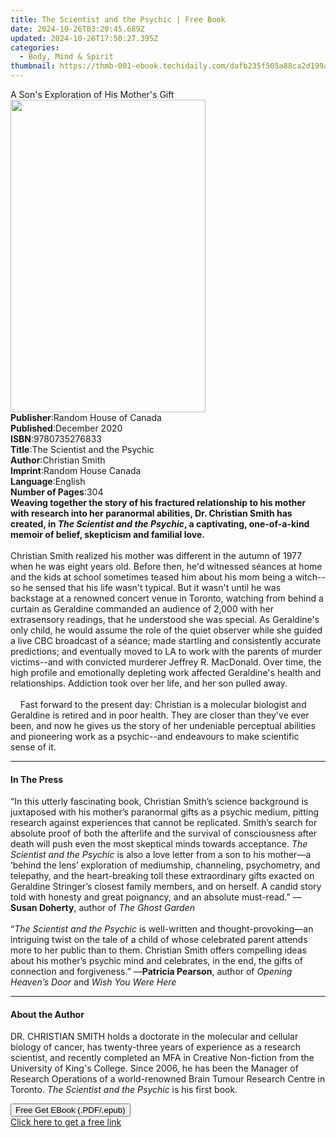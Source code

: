 ```yaml
---
title: The Scientist and the Psychic | Free Book
date: 2024-10-26T03:20:45.689Z
updated: 2024-10-26T17:50:27.395Z
categories:
  - Body, Mind & Spirit
thumbnail: https://thmb-001-ebook.techidaily.com/dafb235f505a88ca2d199a6ee946353589795fb5aa3950a9efe7b42fd407fd59.jpg
---
```

<main id="book-container">
  <div class="flex flex-col">
    <div class="book-brief flex-1 py-6 px-4 sm:p-6 md:py-10 md:px-8">
      <!-- brief-->
      <div class="book-brief-main">
        A Son's Exploration of His Mother's Gift
      </div>
    </div>
    <div
      class="book-meta-info flex-1 grid gap-4 col-start-1 col-end-3 row-start-1 sm:mb-6 sm:grid-cols-4 lg:gap-6 lg:col-start-2 lg:row-end-6 lg:row-span-6 lg:mb-0"
    >
      <div
        class="book-meta-info-left place-content-center mt-4 p-4 text-sm leading-6 col-start-2 col-span-2 dark:text-slate-400"
      >
        <img
          class="w-full h-500 object-cover rounded-lg sm:h-255 sm:col-span-2 lg:col-span-full"
          src="https://img-001-ebook.techidaily.com/aba578b6a3aa43b6ad36363622e1a39425a782d6961aa489799919bcd27249c9.jpg"
          alt=""
          width="312"
          height="500"
        />
      </div>
      <div
        class="book-meta-info-right mt-2 col-start-1 row-start-2 col-span-3 self-center"
      >
        <!-- meta data  -->
        <div class="flex flex-col px-4 md:px-8">
          <div class="flex-1">
            <strong>Publisher</strong>:<span class="px-2"
              >Random House of Canada</span
            >
          </div>
          <div class="flex-1">
            <strong>Published</strong>:<span class="px-2">December 2020</span>
          </div>
          <div class="flex-1">
            <strong>ISBN</strong>:<span class="px-2">9780735276833</span>
          </div>
          <div class="flex-1">
            <strong>Title</strong>:<span class="px-2"
              >The Scientist and the Psychic</span
            >
          </div>
          <div class="flex-1">
            <strong>Author</strong>:<span class="px-2">Christian Smith</span>
          </div>
          <div class="flex-1">
            <strong>Imprint</strong>:<span class="px-2"
              >Random House Canada</span
            >
          </div>
          <div class="flex-1">
            <strong>Language</strong>:<span class="px-2">English</span>
          </div>
          <div class="flex-1">
            <strong>Number of Pages</strong>:<span class="px-2">304</span>
          </div>
        </div>
      </div>
    </div>
    <div class="book-description flex-1 py-6 px-4 sm:p-6 md:py-10 md:px-8">
      <div class="book-description-main">
        <div accordion-content="" id="description">
          <b
            >Weaving together the story of his fractured relationship to his
            mother with research into her paranormal abilities, Dr. Christian
            Smith has created, in <i>The Scientist and the Psychic</i>, a
            captivating, one-of-a-kind memoir of belief, skepticism and familial
            love.</b
          ><br /><br />Christian Smith realized his mother was different in the
          autumn of 1977 when he was eight years old. Before then, he'd
          witnessed séances at home and the kids at school sometimes teased him
          about his mom being a witch--so he sensed that his life wasn't
          typical. But it wasn't until he was backstage at a renowned concert
          venue in Toronto, watching from behind a curtain as Geraldine
          commanded an audience of 2,000 with her extrasensory readings, that he
          understood she was special. As Geraldine's only child, he would assume
          the role of the quiet observer while she guided a live CBC broadcast
          of a séance; made startling and consistently accurate predictions; and
          eventually moved to LA to work with the parents of murder victims--and
          with convicted murderer Jeffrey R. MacDonald. Over time, the high
          profile and emotionally depleting work affected Geraldine's health and
          relationships. Addiction took over her life, and her son pulled
          away.<br /><br />&nbsp;&nbsp;&nbsp;&nbsp;Fast forward to the present
          day: Christian is a molecular biologist and Geraldine is retired and
          in poor health. They are closer than they've ever been, and now he
          gives us the story of her undeniable perceptual abilities and
          pioneering work as a psychic--and endeavours to make scientific sense
          of it.
        </div>
        <div class="accordion-fader"></div>
      </div>
    </div>
    <div class="book-excerpts flex-1 py-6 px-4 sm:p-6 md:py-10 md:px-8">
      <!-- excerpts-->
      <div class="book-excerpts-main">
        <hr />
        <h4 class="placeholder placeholder-heading">
          <span>In The Press</span>
        </h4>
        <p>
          “In this utterly fascinating book, Christian Smith’s science
          background is juxtaposed with his mother’s paranormal gifts as a
          psychic medium, pitting research against experiences that cannot be
          replicated. Smith’s search for absolute proof of both the afterlife
          and the survival of consciousness after death will push even the most
          skeptical minds towards acceptance.
          <i>The Scientist and the Psychic</i> is also a love letter from a son
          to his mother—a ‘behind the lens’ exploration of mediumship,
          channeling, psychometry, and telepathy, and the heart-breaking toll
          these extraordinary gifts exacted on Geraldine Stringer’s closest
          family members, and on herself. A candid story told with honesty and
          great poignancy, and an absolute must-read.” —<b>Susan Doherty</b>,
          author of <i>The Ghost Garden<br /><br /></i>“<i
            >The Scientist and the Psychic</i
          >
          is well-written and thought-provoking—an intriguing twist on the tale
          of a child of whose celebrated parent attends more to her public than
          to them. Christian Smith offers compelling ideas about his mother’s
          psychic mind and celebrates, in the end, the gifts of connection and
          forgiveness.” —<b>Patricia Pearson</b>, author of
          <i>Opening Heaven’s Door </i>and <i>Wish You Were Here</i>
        </p>
      </div>
    </div>
    <div class="book-about-author flex-1 py-6 px-4 sm:p-6 md:py-10 md:px-8">
      <!-- about author-->
      <div class="book-main-author-main">
        <hr />
        <h4 class="placeholder placeholder-heading">
          <span>About the Author</span>
        </h4>
        <p>
          DR. CHRISTIAN SMITH holds a doctorate in the molecular and cellular
          biology of cancer, has twenty-three years of experience as a research
          scientist, and recently completed an MFA in Creative Non-fiction from
          the University of King's College. Since 2006, he has been the Manager
          of Research Operations of a world-renowned Brain Tumour Research
          Centre in Toronto. <i>The Scientist and the Psychic</i> is his first
          book.
        </p>
      </div>
    </div>
    <div class="book-free-get flex-1 py-6 px-4 sm:p-6 md:py-10 md:px-8">
      <button
        id="btn-free-get"
        class="bg-blue-500 hover:bg-blue-700 text-white font-bold py-2 px-4 rounded"
      >
        Free Get EBook (.PDF/.epub)
      </button>
      <div id="countdown-display" class="px-2 text-lg mt-2"></div>
      <a
        id="free-link"
        class="hidden bg-blue-500 hover:bg-blue-700 text-white font-bold py-2 px-4 rounded"
        href="https://www.ebooks.com/en-us/book/209966743/the-scientist-and-the-psychic/christian-smith/"
        target="_blank"
        >Click here to get a free link</a
      >
    </div>
    <script>
      let countdownTime = 0;
      let countdownInterval = null;
      document
        .getElementById('btn-free-get')
        .addEventListener('click', startCountdown);
      function startCountdown() {
        countdownTime = new Date().getTime() + 60000 * 3;
        countdownInterval = setInterval(updateCountdown, 1000);
        document.getElementById('btn-free-get').disabled = true;
        document
          .getElementById('btn-free-get')
          .classList.add('bg-gray-500', 'cursor-not-allowed');
      }
      function updateCountdown() {
        let currentTime = new Date().getTime();
        let timeLeft = countdownTime - currentTime;
        let secondsLeft = Math.floor(timeLeft / 1000);
        document.getElementById('countdown-display').innerHTML =
          `Remaining time: ${secondsLeft} seconds.`;
        if (secondsLeft <= 0) {
          clearInterval(countdownInterval);
          document.getElementById('btn-free-get').classList.add('hidden');
          document.getElementById('free-link').classList.remove('hidden');
          document.getElementById('countdown-display').innerHTML = '';
        }
      }
    </script>
  </div>
</main>

<ins class="adsbygoogle"
      style="display:block"
      data-ad-client="ca-pub-7571918770474297"
      data-ad-slot="8358498916"
      data-ad-format="auto"
      data-full-width-responsive="true"></ins>
    
